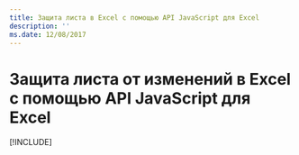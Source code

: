 ```yaml
---
title: Защита листа в Excel с помощью API JavaScript для Excel
description: ''
ms.date: 12/08/2017
---
```



# <a name="protect-a-worksheet-from-changes-in-excel-using-the-excel-javascript-api"></a>Защита листа от изменений в Excel с помощью API JavaScript для Excel

[!INCLUDE[](../includes/excel-tutorial-protect-worksheet.md)]